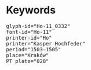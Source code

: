# Keywords
<pre>
glyph-id="Ho-11_0332"
font-id="Ho-11"
printer-id="Ho"
printer="Kasper Hochfeder"
period="1503–1505"
place="Kraków"
PT plate="028"
</pre>

